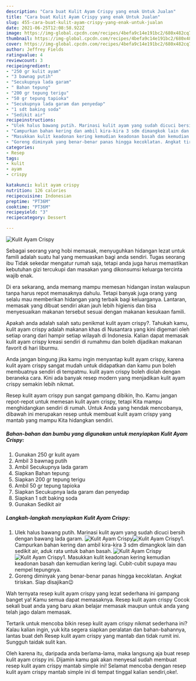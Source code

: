 ```yaml
---
description: "Cara buat Kulit Ayam Crispy yang enak Untuk Jualan"
title: "Cara buat Kulit Ayam Crispy yang enak Untuk Jualan"
slug: 455-cara-buat-kulit-ayam-crispy-yang-enak-untuk-jualan
date: 2021-06-25T12:08:58.922Z
image: https://img-global.cpcdn.com/recipes/4befa9c14e191bc2/680x482cq70/kulit-ayam-crispy-foto-resep-utama.jpg
thumbnail: https://img-global.cpcdn.com/recipes/4befa9c14e191bc2/680x482cq70/kulit-ayam-crispy-foto-resep-utama.jpg
cover: https://img-global.cpcdn.com/recipes/4befa9c14e191bc2/680x482cq70/kulit-ayam-crispy-foto-resep-utama.jpg
author: Jeffrey Fields
ratingvalue: 4
reviewcount: 3
recipeingredient:
- "250 gr kulit ayam"
- "3 bawnag putih"
- "Secukupnya lada garam"
- " Bahan tepung"
- "200 gr tepung terigu"
- "50 gr tepung tapioka"
- "Secukupnya lada garam dan penyedap"
- "1 sdt baking soda"
- "Sedikit air"
recipeinstructions:
- "Ulek halus bawang putih. Marinasi kulit ayam yang sudah dicuci bersih dengan bawang lada garam."
- "Campurkan bahan kering dan ambil kira-kira 3 sdm dimangkok lain dan sedikit air, aduk rata untuk bahan basah."
- "Masukkan kulit keadonan kering kemudian keadonan basah dan kemudian kering lagi. Cubit-cubit supaya mau nempel tepungnya."
- "Goreng diminyak yang benar-benar panas hingga kecoklatan. Angkat tiriskan. Siap disajikan😉"
categories:
- Resep
tags:
- kulit
- ayam
- crispy

katakunci: kulit ayam crispy 
nutrition: 126 calories
recipecuisine: Indonesian
preptime: "PT36M"
cooktime: "PT36M"
recipeyield: "3"
recipecategory: Dessert

---
```



![Kulit Ayam Crispy](https://img-global.cpcdn.com/recipes/4befa9c14e191bc2/680x482cq70/kulit-ayam-crispy-foto-resep-utama.jpg)

Sebagai seorang yang hobi memasak, menyuguhkan hidangan lezat untuk famili adalah suatu hal yang memuaskan bagi anda sendiri. Tugas seorang ibu Tidak sekedar mengatur rumah saja, tetapi anda juga harus memastikan kebutuhan gizi tercukupi dan masakan yang dikonsumsi keluarga tercinta wajib enak.

Di era  sekarang, anda memang mampu memesan hidangan instan walaupun tanpa harus repot memasaknya dahulu. Tetapi banyak juga orang yang selalu mau memberikan hidangan yang terbaik bagi keluarganya. Lantaran, memasak yang dibuat sendiri akan jauh lebih higienis dan bisa menyesuaikan makanan tersebut sesuai dengan makanan kesukaan famili. 



Apakah anda adalah salah satu penikmat kulit ayam crispy?. Tahukah kamu, kulit ayam crispy adalah makanan khas di Nusantara yang kini digemari oleh setiap orang dari hampir setiap wilayah di Indonesia. Kalian dapat memasak kulit ayam crispy kreasi sendiri di rumahmu dan boleh dijadikan makanan favorit di hari liburmu.

Anda jangan bingung jika kamu ingin menyantap kulit ayam crispy, karena kulit ayam crispy sangat mudah untuk didapatkan dan kamu pun boleh membuatnya sendiri di tempatmu. kulit ayam crispy boleh diolah dengan beraneka cara. Kini ada banyak resep modern yang menjadikan kulit ayam crispy semakin lebih nikmat.

Resep kulit ayam crispy pun sangat gampang dibikin, lho. Kamu jangan repot-repot untuk memesan kulit ayam crispy, tetapi Kita mampu menghidangkan sendiri di rumah. Untuk Anda yang hendak mencobanya, dibawah ini merupakan resep untuk membuat kulit ayam crispy yang mantab yang mampu Kita hidangkan sendiri.

<!--inarticleads1-->

##### Bahan-bahan dan bumbu yang digunakan untuk menyiapkan Kulit Ayam Crispy:

1. Gunakan 250 gr kulit ayam
1. Ambil 3 bawnag putih
1. Ambil Secukupnya lada garam
1. Siapkan  Bahan tepung:
1. Siapkan 200 gr tepung terigu
1. Ambil 50 gr tepung tapioka
1. Siapkan Secukupnya lada garam dan penyedap
1. Siapkan 1 sdt baking soda
1. Gunakan Sedikit air




<!--inarticleads2-->

##### Langkah-langkah menyiapkan Kulit Ayam Crispy:

1. Ulek halus bawang putih. Marinasi kulit ayam yang sudah dicuci bersih dengan bawang lada garam.
<img src="https://img-global.cpcdn.com/steps/4ca61f9cb70d16f5/160x128cq70/kulit-ayam-crispy-langkah-memasak-1-foto.jpg" alt="Kulit Ayam Crispy"><img src="https://img-global.cpcdn.com/steps/29ac3c024678ac34/160x128cq70/kulit-ayam-crispy-langkah-memasak-1-foto.jpg" alt="Kulit Ayam Crispy">1. Campurkan bahan kering dan ambil kira-kira 3 sdm dimangkok lain dan sedikit air, aduk rata untuk bahan basah.
<img src="https://img-global.cpcdn.com/steps/dd1e487f60fd229a/160x128cq70/kulit-ayam-crispy-langkah-memasak-2-foto.jpg" alt="Kulit Ayam Crispy"><img src="https://img-global.cpcdn.com/steps/754a290598808916/160x128cq70/kulit-ayam-crispy-langkah-memasak-2-foto.jpg" alt="Kulit Ayam Crispy">1. Masukkan kulit keadonan kering kemudian keadonan basah dan kemudian kering lagi. Cubit-cubit supaya mau nempel tepungnya.
1. Goreng diminyak yang benar-benar panas hingga kecoklatan. Angkat tiriskan. Siap disajikan😉




Wah ternyata resep kulit ayam crispy yang lezat sederhana ini gampang banget ya! Kamu semua dapat memasaknya. Resep kulit ayam crispy Cocok sekali buat anda yang baru akan belajar memasak maupun untuk anda yang telah jago dalam memasak.

Tertarik untuk mencoba bikin resep kulit ayam crispy nikmat sederhana ini? Kalau kalian ingin, yuk kita segera siapkan peralatan dan bahan-bahannya, lantas buat deh Resep kulit ayam crispy yang mantab dan tidak rumit ini. Sungguh taidak sulit kan. 

Oleh karena itu, daripada anda berlama-lama, maka langsung aja buat resep kulit ayam crispy ini. Dijamin kamu gak akan menyesal sudah membuat resep kulit ayam crispy mantab simple ini! Selamat mencoba dengan resep kulit ayam crispy mantab simple ini di tempat tinggal kalian sendiri,oke!.

